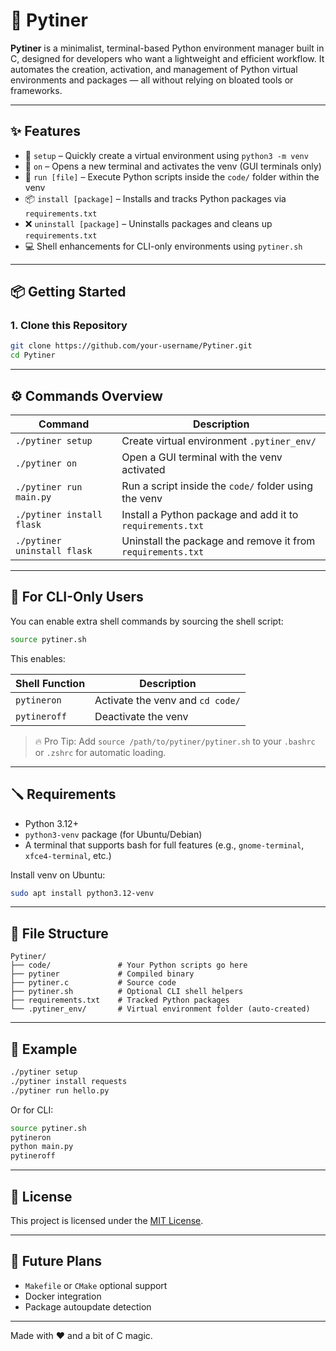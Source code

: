 # 🐍 Pytiner

**Pytiner** is a minimalist, terminal-based Python environment manager built in C, designed for developers who want a lightweight and efficient workflow. It automates the creation, activation, and management of Python virtual environments and packages — all without relying on bloated tools or frameworks.

---

## ✨ Features

- 🔧 `setup` – Quickly create a virtual environment using `python3 -m venv`
- 🚀 `on` – Opens a new terminal and activates the venv (GUI terminals only)
- 🐍 `run [file]` – Execute Python scripts inside the `code/` folder within the venv
- 📦 `install [package]` – Installs and tracks Python packages via `requirements.txt`
- ❌ `uninstall [package]` – Uninstalls packages and cleans up `requirements.txt`
- 💻 Shell enhancements for CLI-only environments using `pytiner.sh`

---

## 📦 Getting Started

### 1. Clone this Repository

```bash
git clone https://github.com/your-username/Pytiner.git
cd Pytiner
```

---

## ⚙️ Commands Overview

| Command                     | Description                                                 |
| --------------------------- | ----------------------------------------------------------- |
| `./pytiner setup`           | Create virtual environment `.pytiner_env/`                  |
| `./pytiner on`              | Open a GUI terminal with the venv activated                 |
| `./pytiner run main.py`     | Run a script inside the `code/` folder using the venv       |
| `./pytiner install flask`   | Install a Python package and add it to `requirements.txt`   |
| `./pytiner uninstall flask` | Uninstall the package and remove it from `requirements.txt` |

---

## 🧠 For CLI-Only Users

You can enable extra shell commands by sourcing the shell script:

```bash
source pytiner.sh
```

This enables:

| Shell Function | Description                      |
| -------------- | -------------------------------- |
| `pytineron`    | Activate the venv and `cd code/` |
| `pytineroff`   | Deactivate the venv              |

> 🔥 Pro Tip: Add `source /path/to/pytiner/pytiner.sh` to your `.bashrc` or `.zshrc` for automatic loading.

---

## 🪛 Requirements

* Python 3.12+
* `python3-venv` package (for Ubuntu/Debian)
* A terminal that supports bash for full features (e.g., `gnome-terminal`, `xfce4-terminal`, etc.)

Install venv on Ubuntu:

```bash
sudo apt install python3.12-venv
```

---

## 🧰 File Structure

```
Pytiner/
├── code/               # Your Python scripts go here
├── pytiner             # Compiled binary
├── pytiner.c           # Source code
├── pytiner.sh          # Optional CLI shell helpers
├── requirements.txt    # Tracked Python packages
└── .pytiner_env/       # Virtual environment folder (auto-created)
```

---

## 🧪 Example

```bash
./pytiner setup
./pytiner install requests
./pytiner run hello.py
```

Or for CLI:

```bash
source pytiner.sh
pytineron
python main.py
pytineroff
```

---

## 📄 License

This project is licensed under the [MIT License](LICENSE).

---

## 🚧 Future Plans

* `Makefile` or `CMake` optional support
* Docker integration
* Package autoupdate detection

---

Made with ❤️ and a bit of C magic.